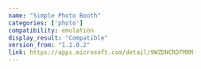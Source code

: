 ```yaml
---
name: "Simple Photo Booth"
categories: ['photo']
compatibility: emulation
display_result: "Compatible"
version_from: "1.1.0.2"
link: https://apps.microsoft.com/detail/9WZDNCRDFMRM
---
```

